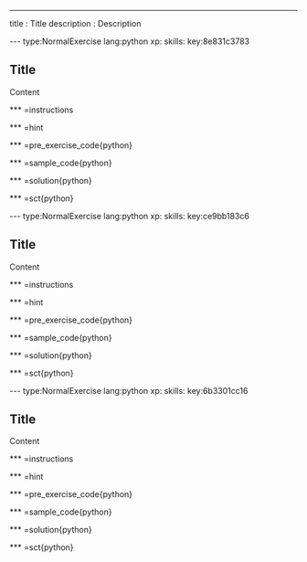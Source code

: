---
title        : Title
description  : Description 

--- type:NormalExercise lang:python xp: skills: key:8e831c3783
## Title 
Content

*** =instructions

*** =hint

*** =pre_exercise_code{python}

*** =sample_code{python}

*** =solution{python}

*** =sct{python}

--- type:NormalExercise lang:python xp: skills: key:ce9bb183c6
## Title 
Content

*** =instructions

*** =hint

*** =pre_exercise_code{python}

*** =sample_code{python}

*** =solution{python}

*** =sct{python}

--- type:NormalExercise lang:python xp: skills: key:6b3301cc16
## Title 
Content

*** =instructions

*** =hint

*** =pre_exercise_code{python}

*** =sample_code{python}

*** =solution{python}

*** =sct{python}
